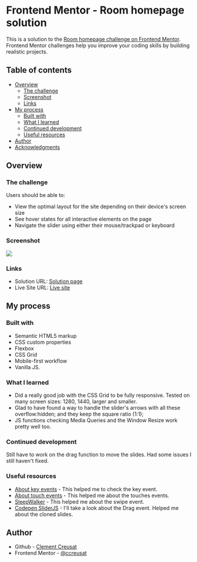 # Frontend Mentor - Room homepage solution

This is a solution to the [Room homepage challenge on Frontend Mentor](https://www.frontendmentor.io/challenges/room-homepage-BtdBY_ENq). Frontend Mentor challenges help you improve your coding skills by building realistic projects. 

## Table of contents

- [Overview](#overview)
  - [The challenge](#the-challenge)
  - [Screenshot](#screenshot)
  - [Links](#links)
- [My process](#my-process)
  - [Built with](#built-with)
  - [What I learned](#what-i-learned)
  - [Continued development](#continued-development)
  - [Useful resources](#useful-resources)
- [Author](#author)
- [Acknowledgments](#acknowledgments)

## Overview

### The challenge

Users should be able to:

- View the optimal layout for the site depending on their device's screen size
- See hover states for all interactive elements on the page
- Navigate the slider using either their mouse/trackpad or keyboard

### Screenshot

![](http://ccreusat-room-homepage.vercel.app/images/screen.jpg)

### Links

- Solution URL: [Solution page](https://www.frontendmentor.io/solutions/room-homepage-css-grid-fully-responsive-and-homemade-vanilla-js-slider-zH5XupfId)
- Live Site URL: [Live site](http://ccreusat-room-homepage.vercel.app/)

## My process

### Built with

- Semantic HTML5 markup
- CSS custom properties
- Flexbox
- CSS Grid
- Mobile-first workflow
- Vanilla JS.

### What I learned

- Did a really good job with the CSS Grid to be fully responsive. Tested on many screen sizes: 1280, 1440, larger and smaller.
- Glad to have found a way to handle the slider's arrows with all these overflow:hidden; and they keep the square ratio (1:1);
- JS functions checking Media Queries and the Window Resize work pretty well too.

### Continued development

Still have to work on the drag function to move the slides. Had some issues I still haven't fixed.

### Useful resources

- [About key events](https://developer.mozilla.org/en-US/docs/Web/API/KeyboardEvent/key) - This helped me to check the key event.
- [About touch events](https://developer.mozilla.org/en-US/docs/Web/API/Touch_events/Using_Touch_Events) - This helped me about the touches events.
- [SleepWalker](https://gist.github.com/SleepWalker/da5636b1abcbaff48c4d) - This helped me about the swipe event.
- [Codepen SliderJS](https://codepen.io/cconceicao/pen/PBQawy) - I'll take a look about the Drag event. Helped me about the cloned slides.

## Author

- Github - [Clement Creusat](https://github.com/ccreusat)
- Frontend Mentor - [@ccreusat](https://www.frontendmentor.io/profile/ccreusat)